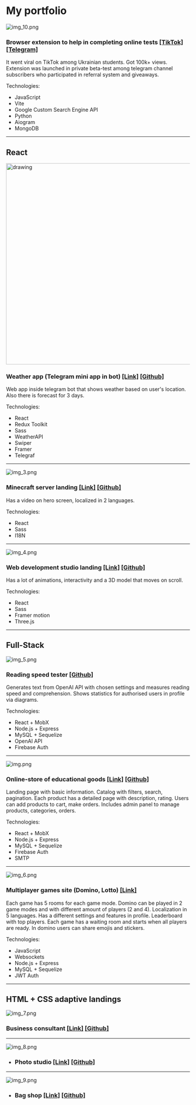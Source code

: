 # My portfolio

![img_10.png](img/img_10.png)

### Browser extension to help in completing online tests [[TikTok]](https://www.tiktok.com/@naurok_pomichnyk) [[Telegram]](https://t.me/naur_p)
It went viral on TikTok among Ukrainian students. Got 100k+ views.
Extension was launched in private beta-test among telegram channel subscribers
who participated in referral system and giveaways.

Technologies:
- JavaScript
- Vite
- Google Custom Search Engine API
- Python
- Aiogram
- MongoDB

---

## React
<img src="img/img_2.png" alt="drawing" height="550"/>

### Weather app (Telegram mini app in bot) [[Link]](https://t.me/superweatherbebrabot) [[Github]](https://github.com/tweeedlex/weather-tg-miniapp-client) 
Web app inside telegram bot that shows weather based on user's location. 
Also there is forecast for 3 days.

Technologies:
  - React
  - Redux Toolkit
  - Sass
  - WeatherAPI
  - Swiper
  - Framer
  - Telegraf

---

![img_3.png](img/img_3.png)
  
### Minecraft server landing [[Link]](https://minefish.netlify.app/) [[Github]](https://github.com/tweeedlex/minefish)
Has a video on hero screen, localized in 2 languages.
  
Technologies:
  - React
  - Sass
  - I18N

---

![img_4.png](img/img_4.png)

### Web development studio landing [[Link]](https://nexpect.netlify.app/) [[Github]](https://github.com/tweeedlex/nexpect-client)
Has a lot of animations, interactivity and a 3D model that moves on scroll.

Technologies:
  - React
  - Sass
  - Framer motion
  - Three.js

---

## Full-Stack

![img_5.png](img/img_5.png)

### Reading speed tester [[Github]](https://github.com/tweeedlex/readity)
Generates text from OpenAI API with chosen settings and measures reading speed and comprehension.
Shows statistics for authorised users in profile via diagrams.

Technologies: 
  - React + MobX
  - Node.js + Express
  - MySQL + Sequelize
  - OpenAI API
  - Firebase Auth

---

![img.png](img/img.png)

### Online-store of educational goods [[Link]](https://prosvita.netlify.app/) [[Github]](https://github.com/tweeedlex/prosvita.git)
Landing page with basic information. Catalog with filters, search, pagination.
Each product has a detailed page with description, rating.
Users can add products to cart, make orders.
Includes admin panel to manage products, categories, orders.

Technologies:
  - React + MobX
  - Node.js + Express
  - MySQL + Sequelize
  - Firebase Auth
  - SMTP

---

![img_6.png](img/img_6.png)

### Multiplayer games site (Domino, Lotto) [[Link]](https://24loto.com/)
Each game has 5 rooms for each game mode. Domino can be played in 2 game modes and 
with different amount of players (2 and 4). 
Localization in 5 languages.
Has a different settings and features in profile.
Leaderboard with top players.
Each game has a waiting room and starts when all players are ready.
In domino users can share emojis and stickers.

Technologies:
  - JavaScript
  - Websockets
  - Node.js + Express
  - MySQL + Sequelize
  - JWT Auth

---

## HTML + CSS adaptive landings
![img_7.png](img/img_7.png)

### Business consultant [[Link]](https://tweeedlex.github.io/business-consultant-adaptive-landing/) [[Github]](https://github.com/tweeedlex/business-consultant-adaptive-landing)

---

![img_8.png](img/img_8.png)

- ### Photo studio [[Link]](https://serene-kangaroo-c93a88.netlify.app) [[Github]](https://github.com/tweeedlex/photo-studio-adaptive-landing)

---

![img_9.png](img/img_9.png)

- ### Bag shop [[Link]](https://chipper-stroopwafel-6cc031.netlify.app) [[Github]](https://github.com/tweeedlex/bag-adaptive-landing)

